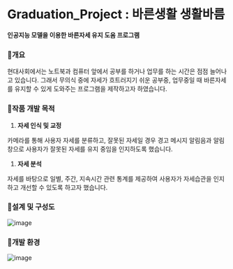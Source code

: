 # Graduation_Project : 바른생활 생활바름
**인공지능 모델을 이용한 바른자세 유지 도움 프로그램**

### 🔸**개요**

현대사회에서는 노트북과 컴퓨터 앞에서 공부를 하거나 업무를 하는 시간은 점점 늘어나고 있습니다. 그래서 무의식 중에 자세가 흐트러지기 쉬운 공부중, 업무중일 때 바른자세를 유지할 수 있게 도와주는 프로그램을 제작하고자 하였습니다.

### 🔸작품 개발 목적

1. **자세 인식 및 교정**

카메라를 통해 사용자 자세를 분류하고, 잘못된 자세일 경우 경고 메시지 알림음과 알림창으로 사용자가 잘못된 자세를 유지 중임을 인지하도록 했습니다.

1. **자세 분석**

자세를 바탕으로 일별, 주간, 지속시간 관련 통계를 제공하여 사용자가 자세습관을 인지하고 개선할 수 있도록 하고자 했습니다.

### 🔸설계 및 구성도

![image](https://github.com/ji1won/Graduation_Project/assets/141638383/765682d0-c03a-4f09-9194-bad3dfd1a3bc)


### 🔸개발 환경

![image](https://github.com/ji1won/Graduation_Project/assets/141638383/7dbd8d0a-d938-4c4c-bb03-268f239b5fe3)
